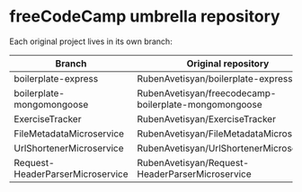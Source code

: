 # freeCodeCamp umbrella repository

Each original project lives in its own branch:

| Branch | Original repository |
|--------|---------------------|
| boilerplate-express | RubenAvetisyan/boilerplate-express |
| boilerplate-mongomongoose | RubenAvetisyan/freecodecamp-boilerplate-mongomongoose |
| ExerciseTracker | RubenAvetisyan/ExerciseTracker |
| FileMetadataMicroservice | RubenAvetisyan/FileMetadataMicroservice |
| UrlShortenerMicroservice | RubenAvetisyan/UrlShortenerMicroservice |
| Request-HeaderParserMicroservice | RubenAvetisyan/Request-HeaderParserMicroservice |
